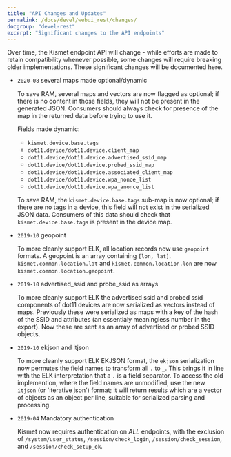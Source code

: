```yaml
---
title: "API Changes and Updates"
permalink: /docs/devel/webui_rest/changes/
docgroup: "devel-rest"
excerpt: "Significant changes to the API endpoints"
---
```


Over time, the Kismet endpoint API will change - while efforts are made to retain compatibility whenever possible, some changes will require breaking older implementations.  These significant changes will be documented here.

* `2020-08` several maps made optional/dynamic

    To save RAM, several maps and vectors are now flagged as optional; if there is no content in those fields, they will not be present in the generated JSON.  Consumers should always check for presence of the map in the returned data before trying to use it.

    Fields made dynamic:

    * `kismet.device.base.tags`
    * `dot11.device/dot11.device.client_map`
    * `dot11.device/dot11.device.advertised_ssid_map`
    * `dot11.device/dot11.device.probed_ssid_map`
    * `dot11.device/dot11.device.associated_client_map`
    * `dot11.device/dot11.device.wpa_nonce_list`
    * `dot11.device/dot11.device.wpa_anonce_list`

    To save RAM, the `kismet.device.base.tags` sub-map is now optional; if there are no tags in a device, this field will not exist in the serialized JSON data.  Consumers of this data should check that `kismet.device.base.tags` is present in the device map.

* `2019-10` geopoint

    To more cleanly support ELK, all location records now use `geopoint` formats.  A geopoint is an array containing `[lon, lat]`.  `kismet.common.location.lat` and `kismet.common.location.lon` are now `kismet.common.location.geopoint`.

* `2019-10` advertised_ssid and probe_ssid as arrays

    To more cleanly support ELK the advertised ssid and probed ssid components of dot11 devices are now serialized as vectors instead of maps.  Previously these were serialized as maps with a key of the hash of the SSID and attributes (an essentialy meaningless number in the export).  Now these are sent as an array of advertised or probed SSID objects.
    

* `2019-10` ekjson and itjson

    To more cleanly support ELK EKJSON format, the `ekjson` serialization now permutes the field names to transform all `.` to `_`.  This brings it in line with the ELK interpretation that a `.` is a field separator.  To access the old implemention, where the field names are unmodified, use the new `itjson` (or 'iterative json') format; it will return results which are a vector of objects as an object per line, suitable for serialized parsing and processing. 

* `2019-04` Mandatory authentication

    Kismet now requires authentication on *ALL* endpoints, with the exclusion of `/system/user_status`, `/session/check_login`, `/session/check_session`, and `/session/check_setup_ok`.

